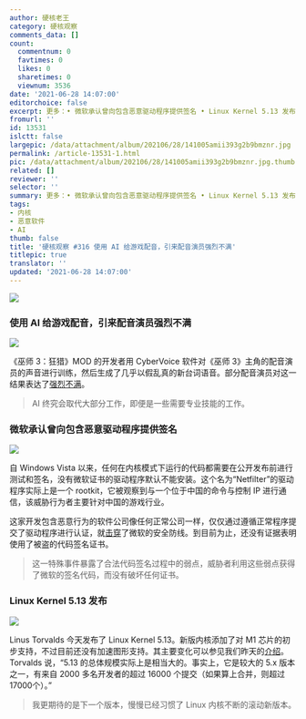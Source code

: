```yaml
---
author: 硬核老王
category: 硬核观察
comments_data: []
count:
  commentnum: 0
  favtimes: 0
  likes: 0
  sharetimes: 0
  viewnum: 3536
date: '2021-06-28 14:07:00'
editorchoice: false
excerpt: 更多：• 微软承认曾向包含恶意驱动程序提供签名 • Linux Kernel 5.13 发布
fromurl: ''
id: 13531
islctt: false
largepic: /data/attachment/album/202106/28/141005amii393g2b9bmznr.jpg
permalink: /article-13531-1.html
pic: /data/attachment/album/202106/28/141005amii393g2b9bmznr.jpg.thumb.jpg
related: []
reviewer: ''
selector: ''
summary: 更多：• 微软承认曾向包含恶意驱动程序提供签名 • Linux Kernel 5.13 发布
tags:
- 内核
- 恶意软件
- AI
thumb: false
title: '硬核观察 #316 使用 AI 给游戏配音，引来配音演员强烈不满'
titlepic: true
translator: ''
updated: '2021-06-28 14:07:00'
---
```


![](/data/attachment/album/202106/28/141005amii393g2b9bmznr.jpg)


### 使用 AI 给游戏配音，引来配音演员强烈不满


![](/data/attachment/album/202106/28/140701t4aukm4rlufkkrbt.jpg)


《巫师 3：狂猎》MOD 的开发者用 CyberVoice 软件对《巫师 3》主角的配音演员的声音进行训练，然后生成了几乎以假乱真的新台词语音。部分配音演员对这一结果表达了[强烈不满](https://www.inputmag.com/gaming/video-game-voice-ai-human-actors-witcher-3-mod-controversy)。



> 
> AI 终究会取代大部分工作，即便是一些需要专业技能的工作。
> 
> 
> 


### 微软承认曾向包含恶意驱动程序提供签名


![](/data/attachment/album/202106/28/140718fepzfhzbooizm7ow.jpg)


自 Windows Vista 以来，任何在内核模式下运行的代码都需要在公开发布前进行测试和签名，没有微软证书的驱动程序默认不能安装。这个名为“Netfilter”的驱动程序实际上是一个 rootkit，它被观察到与一个位于中国的命令与控制 IP 进行通信，该威胁行为者主要针对中国的游戏行业。


这家开发包含恶意行为的软件公司像任何正常公司一样，仅仅通过遵循正常程序提交了驱动程序进行认证，就[击穿](https://www.bleepingcomputer.com/news/security/microsoft-admits-to-signing-rootkit-malware-in-supply-chain-fiasco/)了微软的安全防线。到目前为止，还没有证据表明使用了被盗的代码签名证书。



> 
> 这一特殊事件暴露了合法代码签名过程中的弱点，威胁者利用这些弱点获得了微软的签名代码，而没有破坏任何证书。
> 
> 
> 


### Linux Kernel 5.13 发布


![](/data/attachment/album/202106/28/140734kzr044czy8rc8hai.jpg)


Linus Torvalds 今天发布了 Linux Kernel 5.13。新版内核添加了对 M1 芯片的初步支持，不过目前还没有加速图形支持。其主要变化可以参见我们昨天的[介绍](/article-13527-1.html)。Torvalds 说，“5.13 的总体规模实际上是相当大的。事实上，它是较大的 5.x 版本之一，有来自 2000 多名开发者的超过 16000 个提交（如果算上合并，则超过 17000个）。”



> 
> 我更期待的是下一个版本，慢慢已经习惯了 Linux 内核不断的滚动新版本。
> 
> 
>